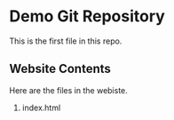# Demo Git Repository

This is the first file in this repo.

## Website Contents

Here are the files in the webiste.

1. index.html